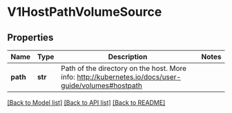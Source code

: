# V1HostPathVolumeSource

## Properties
Name | Type | Description | Notes
------------ | ------------- | ------------- | -------------
**path** | **str** | Path of the directory on the host. More info: http://kubernetes.io/docs/user-guide/volumes#hostpath | 

[[Back to Model list]](../README.md#documentation-for-models) [[Back to API list]](../README.md#documentation-for-api-endpoints) [[Back to README]](../README.md)


